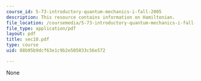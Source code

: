```yaml
---
course_id: 5-73-introductory-quantum-mechanics-i-fall-2005
description: This resource contains information on Hamiltonian.
file_location: /coursemedia/5-73-introductory-quantum-mechanics-i-fall-2005/88b95b9dcf63e1c9b2e505033c56e572_sec10.pdf
file_type: application/pdf
layout: pdf
title: sec10.pdf
type: course
uid: 88b95b9dcf63e1c9b2e505033c56e572

---
```

None